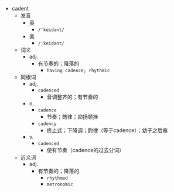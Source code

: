 - cadent
  - 发音
    - 英
      - `/'keidənt/`
    - 美
      - `/'keidənt/`
  - 词义
    - adj.
      - 有节奏的；降落的
        - `having cadence; rhythmic `
  - 同根词
    - adj.
      - `cadenced`
        - 音调整齐的；有节奏的
    - n.
      - `cadence`
        - 节奏；韵律；抑扬顿挫
      - `cadency`
        - 终止式；下降调；韵律（等于cadence）；幼子之后裔
    - v.
      - `cadenced`
        - 使有节奏（cadence的过去分词）
  - 近义词
    - adj.
      - 有节奏的；降落的
        - `rhythmed`
        - `metronomic`
